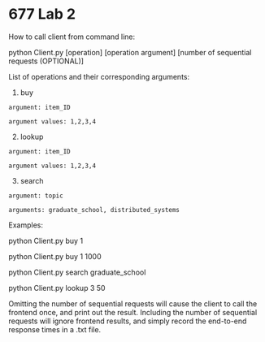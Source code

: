 # 677 Lab 2

How to call client from command line:

python Client.py [operation] [operation argument] [number of sequential requests (OPTIONAL)]

List of operations and their corresponding arguments:

  1. buy
  
    argument: item_ID
    
    argument values: 1,2,3,4
    
  2. lookup
  
    argument: item_ID
    
    argument values: 1,2,3,4
    
  3. search
  
    argument: topic
    
    arguments: graduate_school, distributed_systems
    
Examples:

  python Client.py buy 1
  
  python Client.py buy 1 1000
  
  python Client.py search graduate_school
  
  python Client.py lookup 3 50
  
    
Omitting the number of sequential requests will cause the client to call the frontend once, and print out the result.
Including the number of sequential requests will ignore frontend results, and simply record the end-to-end response times in a .txt file.

